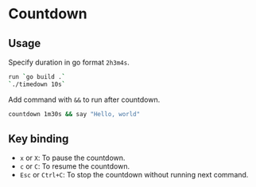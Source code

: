 # Countdown

## Usage

Specify duration in go format `2h3m4s`.

```bash
run `go build .`
`./timedown 10s`
```

Add command with `&&` to run after countdown.

```bash
countdown 1m30s && say "Hello, world"
```

## Key binding

- `x` or `X`: To pause the countdown.
- `c` or `C`: To resume the countdown.
- `Esc` or `Ctrl+C`: To stop the countdown without running next command.
